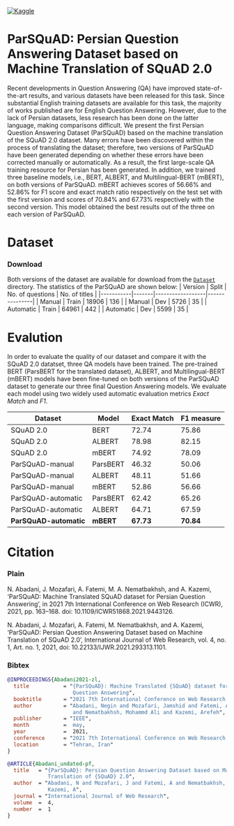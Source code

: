 <span align="center">
    <a href="https://www.kaggle.com/neginabadani/parsquad"><img alt="Kaggle" src="https://img.shields.io/static/v1?label=Kaggle&message=PersianQuAD&logo=Kaggle&color=20BEFF"/></a>
</span>

# ParSQuAD: Persian Question Answering Dataset based on Machine Translation of SQuAD 2.0
Recent developments in Question Answering (QA) have improved state-of-the-art results, and various datasets have been released for this task. Since substantial English training datasets are available for this task, the majority of works published are for English Question Answering. However, due to the lack of Persian datasets, less research has been done on the latter language, making comparisons difficult. We present the first Persian Question Answering Dataset (ParSQuAD) based on the machine translation of the SQuAD 2.0 dataset. Many errors have been discovered within the process of translating the dataset; therefore, two versions of ParSQuAD have been generated depending on whether these errors have been corrected manually or automatically. As a result, the first large-scale QA training resource for Persian has been generated. In addition, we trained three baseline models, i.e., BERT, ALBERT, and Multilingual-BERT (mBERT), on both versions of ParSQuAD. mBERT achieves scores of 56.66% and 52.86% for F1 score and exact match ratio respectively on the test set with the first version and scores of 70.84% and 67.73% respectively with the second version. This model obtained the best results out of the three on each version of ParSQuAD.
# Dataset
### Download
Both versions of the dataset are available for download from the [`Dataset`](https://github.com/BigData-IsfahanUni/ParSQuAD/tree/main/Dataset) directory. The statistics of the ParSQuAD are shown below:
| Version   | Split | No. of questions | No. of titles |
|-----------|-------|------------------|---------------|
| Manual    | Train | 18906            | 136           |
| Manual    | Dev   | 5726             | 35            |
| Automatic | Train | 64961            | 442           |
| Automatic | Dev   | 5599             | 35            |

# Evalution
In order to evaluate the quality of our dataset and compare it with the SQuAD 2.0 datatset, three QA models have been trained. The pre-trained BERT (ParsBERT for the translated dataset), ALBERT, and Multilingual-BERT (mBERT) models have been fine-tuned on both versions of the ParSQuAD dataset to generate our three final Question Answering models. We evaluate each model using two widely used automatic evaluation metrics *Exact Match* and *F1*.

| Dataset                | Model     | Exact Match | F1 measure |
|------------------------|-----------|-------------|------------|
| SQuAD 2.0              | BERT      | 72.74       | 75.86      |
| SQuAD 2.0              | ALBERT    | 78.98       | 82.15      |
| SQuAD 2.0              | mBERT     | 74.92       | 78.09      |
| ParSQuAD-manual        | ParsBERT  | 46.32       | 50.06      |
| ParSQuAD-manual        | ALBERT    | 48.11       | 51.66      |
| ParSQuAD-manual        | mBERT     | 52.86       | 56.66      |
| ParSQuAD-automatic     | ParsBERT  | 62.42       | 65.26      |
| ParSQuAD-automatic     | ALBERT    | 64.71       | 67.59      |
| **ParSQuAD-automatic** | **mBERT** | **67.73**   | **70.84**  |

# Citation
### Plain
N. Abadani, J. Mozafari, A. Fatemi, M. A. Nematbakhsh, and A. Kazemi, ‘ParSQuAD: Machine Translated SQuAD dataset for Persian Question Answering’, in 2021 7th International Conference on Web Research (ICWR), 2021, pp. 163–168. doi: 10.1109/ICWR51868.2021.9443126.

N. Abadani, J. Mozafari, A. Fatemi, M. Nematbakhsh, and A. Kazemi, ‘ParSQuAD: Persian Question Answering Dataset based on Machine Translation of SQuAD 2.0’, International Journal of Web Research, vol. 4, no. 1, Art. no. 1, 2021, doi: 10.22133/IJWR.2021.293313.1101.

### Bibtex
```bibtex
@INPROCEEDINGS{Abadani2021-zl,
  title           = "{ParSQuAD}: Machine Translated {SQuAD} dataset for Persian
                     Question Answering",
  booktitle       = "2021 7th International Conference on Web Research ({ICWR})",
  author          = "Abadani, Negin and Mozafari, Jamshid and Fatemi, Afsaneh
                     and Nematbakhsh, Mohammd Ali and Kazemi, Arefeh",
  publisher       = "IEEE",
  month           =  may,
  year            =  2021,
  conference      = "2021 7th International Conference on Web Research (ICWR)",
  location        = "Tehran, Iran"
}
```
```bibtex
@ARTICLE{Abadani_undated-pf,
  title   = "{ParSQuAD}: Persian Question Answering Dataset based on Machine
             Translation of {SQuAD} 2.0",
  author  = "Abadani, N and Mozafari, J and Fatemi, A and Nematbakhsh, M and
             Kazemi, A",
  journal = "International Journal of Web Research",
  volume  =  4,
  number  =  1
}
```
